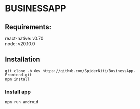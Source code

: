 # BUSINESSAPP

## Requirements:

react-native: v0.70 <br />
node: v20.10.0 <br />

## Installation

```
git clone -b dev https://github.com/SpiderNitt/BusinessApp-Frontend.git
npm install
```

### Install app

```
npm run android
```

